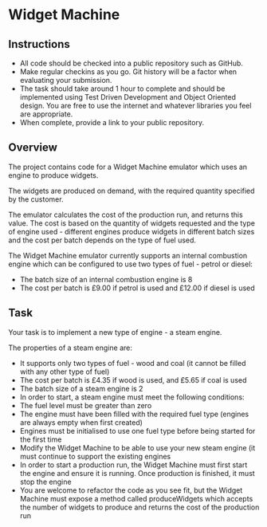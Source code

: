 # Widget Machine
## Instructions
- All code should be checked into a public repository such as GitHub.
- Make regular checkins as you go. Git history will be a factor when evaluating your submission.
- The task should take around 1 hour to complete and should be implemented using Test Driven Development and Object Oriented design. You are free to use the internet and whatever libraries you feel are appropriate.
- When complete, provide a link to your public repository.

## Overview
The project contains code for a Widget Machine emulator which uses an engine to produce widgets.

The widgets are produced on demand, with the required quantity specified by the customer.

The emulator calculates the cost of the production run, and returns this value. The cost is based on the quantity of widgets requested and the type of engine used - different engines produce widgets in different batch sizes and the cost per batch depends on the type of fuel used.

The Widget Machine emulator currently supports an internal combustion engine which can be configured to use two types of fuel - petrol or diesel:
- The batch size of an internal combustion engine is 8
- The cost per batch is £9.00 if petrol is used and £12.00 if diesel is used

## Task
Your task is to implement a new type of engine - a steam engine.

The properties of a steam engine are:
- It supports only two types of fuel - wood and coal (it cannot be filled with any other type of fuel)
- The cost per batch is £4.35 if wood is used, and £5.65 if coal is used
- The batch size of a steam engine is 2
- In order to start, a steam engine must meet the following conditions:
- The fuel level must be greater than zero
- The engine must have been filled with the required fuel type (engines are always empty when first created)
- Engines must be initialised to use one fuel type before being started for the first time
- Modify the Widget Machine to be able to use your new steam engine (it must continue to support the existing engines
- In order to start a production run, the Widget Machine must first start the engine and ensure it is running. Once production is finished, it must stop the engine
- You are welcome to refactor the code as you see fit, but the Widget Machine must expose a method called produceWidgets which accepts the number of widgets to produce and returns the cost of the production run
